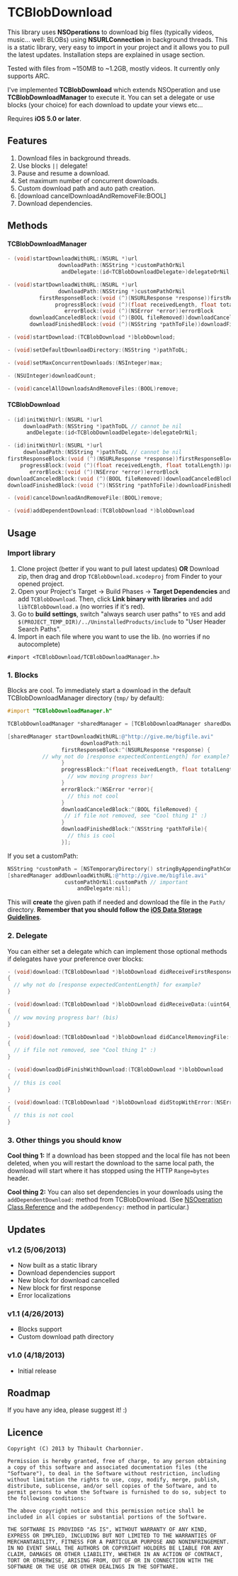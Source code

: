 # TCBlobDownload
This library uses **NSOperations** to download big files (typically videos, music... well: BLOBs) using **NSURLConnection** in background threads. This is a static library, very easy to import in your project and it allows you to pull the latest updates. Installation steps are explained in usage section.

Tested with files from ~150MB to ~1.2GB, mostly videos. It currently only supports ARC.

I've implemented **TCBlobDownload** which extends NSOperation and use **TCBlobDownloadManager** to execute it. You can set a delegate or use blocks (your choice) for each download to update your views etc…

Requires **iOS 5.0 or later**.

## Features
1. Download files in background threads.
2. Use blocks `||` delegate!
3. Pause and resume a download.
4. Set maximum number of concurrent downloads.
5. Custom download path and auto path creation.
6. [download cancelDownloadAndRemoveFile:BOOL]
7. Download dependencies.

## Methods
#### TCBlobDownloadManager
```objective-c
- (void)startDownloadWithURL:(NSURL *)url
                downloadPath:(NSString *)customPathOrNil
                 andDelegate:(id<TCBlobDownloadDelegate>)delegateOrNil;

- (void)startDownloadWithURL:(NSURL *)url
                downloadPath:(NSString *)customPathOrNil
          firstResponseBlock:(void (^)(NSURLResponse *response))firstResponseBlock
               progressBlock:(void (^)(float receivedLength, float totalLength))progressBlock
                  errorBlock:(void (^)(NSError *error))errorBlock
       downloadCanceledBlock:(void (^)(BOOL fileRemoved))downloadCanceledBlock
       downloadFinishedBlock:(void (^)(NSString *pathToFile))downloadFinishedBlock;

- (void)startDownload:(TCBlobDownload *)blobDownload;

- (void)setDefaultDownloadDirectory:(NSString *)pathToDL;

- (void)setMaxConcurrentDownloads:(NSInteger)max;

- (NSUInteger)downloadCount;

- (void)cancelAllDownloadsAndRemoveFiles:(BOOL)remove;
```

#### TCBlobDownload
```objective-c
- (id)initWithUrl:(NSURL *)url
     downloadPath:(NSString *)pathToDL // cannot be nil
      andDelegate:(id<TCBlobDownloadDelegate>)delegateOrNil;

- (id)initWithUrl:(NSURL *)url
     downloadPath:(NSString *)pathToDL // cannot be nil
firstResponseBlock:(void (^)(NSURLResponse *response))firstResponseBlock
    progressBlock:(void (^)(float receivedLength, float totalLength))progressBlock
       errorBlock:(void (^)(NSError *error))errorBlock
downloadCanceledBlock:(void (^)(BOOL fileRemoved))downloadCanceledBlock
downloadFinishedBlock:(void (^)(NSString *pathToFile))downloadFinishedBlock;

- (void)cancelDownloadAndRemoveFile:(BOOL)remove;

- (void)addDependentDownload:(TCBlobDownload *)blobDownload
```

## Usage
### Import library
1. Clone project (better if you want to pull latest updates) **OR** Download zip, then drag and drop `TCBlobDownload.xcodeproj` from Finder to your opened project.
2. Open your Project's Target -> Build Phases -> **Target Dependencies** and add `TCBlobDownload`. Then, click **Link binary with libraries** and add `libTCBlobDownload.a` (no worries if it's red).
3. Go to **build settings**, switch "always search user paths" to `YES` and add `$(PROJECT_TEMP_DIR)/../UninstalledProducts/include` to "User Header Search Paths".
4. Import in each file where you want to use the lib. (no worries if no autocomplete)
```
#import <TCBlobDownload/TCBlobDownloadManager.h>
```

### 1. Blocks
Blocks are cool.
To immediately start a download in the default TCBlobDownloadManager directory (`tmp/` by default):

```objective-c
#import "TCBlobDownloadManager.h"

TCBlobDownloadManager *sharedManager = [TCBlobDownloadManager sharedDownloadManager];

[sharedManager startDownloadWithURL:@"http://give.me/bigfile.avi"
                       downloadPath:nil
                 firstResponseBlock:^(NSURLResponse *response) {
		   // why not do [response expectedContentLength] for example?
                 }
                 progressBlock:^(float receivedLength, float totalLength){
                   // wow moving progress bar!
                 }
                 errorBlock:^(NSError *error){
                   // this not cool
                 }
                 downloadCanceledBlock:^(BOOL fileRemoved) {
                  // if file not removed, see "Cool thing 1" :)
                 }
                 downloadFinishedBlock:^(NSString *pathToFile){
                   // this is cool
                 }];
```

If you set a customPath:

```objective-c
NSString *customPath = [NSTemporaryDirectory() stringByAppendingPathComponent:@"My/Custom/Path/"];
[sharedManager addDownloadWithURL:@"http://give.me/bigfile.avi"
                  customPathOrNil:customPath // important
                      andDelegate:nil];
```
 
This will **create** the given path if needed and download the file in the `Path/` directory. **Remember that you should follow the [iOS Data Storage Guidelines](https://developer.apple.com/icloud/documentation/data-storage/)**.

### 2. Delegate
You can either set a delegate which can implement those optional methods if delegates have your preference over blocks:

```objective-c
- (void)download:(TCBlobDownload *)blobDownload didReceiveFirstResponse:(NSURLResponse *)response
{
  // why not do [response expectedContentLength] for example?
}

- (void)download:(TCBlobDownload *)blobDownload didReceiveData:(uint64_t)received onTotal:(uint64_t)total
{
  // wow moving progress bar! (bis)
}

- (void)download:(TCBlobDownload *)blobDownload didCancelRemovingFile:(BOOL)fileRemoved
{
  // if file not removed, see "Cool thing 1" :)
}

- (void)downloadDidFinishWithDownload:(TCBlobDownload *)blobDownload
{
  // this is cool
}

- (void)download:(TCBlobDownload *)blobDownload didStopWithError:(NSError *)error
{
  // this is not cool
}
```

### 3. Other things you should know
**Cool thing 1:** If a download has been stopped and the local file has not been deleted, when you will restart the download to the same local path, the download will start where it has stopped using the HTTP `Range=bytes` header.

**Cool thing 2:** You can also set dependencies in your downloads using the `addDependentDownload:` method from TCBlobDownload. (See [NSOperation Class Reference](http://developer.apple.com/library/mac/#documentation/Cocoa/Reference/NSOperation_class/Reference/Reference.html) and the `addDependency:` method in particular.)

## Updates
### v1.2 (5/06/2013)
* Now built as a static library
* Download dependencies support
* New block for download cancelled
* New block for first response
* Error localizations

### v1.1 (4/26/2013)
* Blocks support
* Custom download path directory

### v1.0 (4/18/2013)
* Initial release

## Roadmap
If you have any idea, please suggest it! :)

## Licence
```
Copyright (C) 2013 by Thibault Charbonnier.

Permission is hereby granted, free of charge, to any person obtaining a copy of this software and associated documentation files (the "Software"), to deal in the Software without restriction, including without limitation the rights to use, copy, modify, merge, publish, distribute, sublicense, and/or sell copies of the Software, and to permit persons to whom the Software is furnished to do so, subject to the following conditions:

The above copyright notice and this permission notice shall be included in all copies or substantial portions of the Software.

THE SOFTWARE IS PROVIDED "AS IS", WITHOUT WARRANTY OF ANY KIND, EXPRESS OR IMPLIED, INCLUDING BUT NOT LIMITED TO THE WARRANTIES OF MERCHANTABILITY, FITNESS FOR A PARTICULAR PURPOSE AND NONINFRINGEMENT. IN NO EVENT SHALL THE AUTHORS OR COPYRIGHT HOLDERS BE LIABLE FOR ANY CLAIM, DAMAGES OR OTHER LIABILITY, WHETHER IN AN ACTION OF CONTRACT, TORT OR OTHERWISE, ARISING FROM, OUT OF OR IN CONNECTION WITH THE SOFTWARE OR THE USE OR OTHER DEALINGS IN THE SOFTWARE.
```
